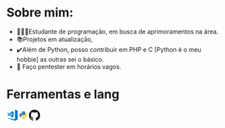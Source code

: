 <!--









<!-- # 🔥 BEM VINDO 🔥 ! 👋🏻 -->

#  Sobre mim:
- 🙋🏻‍♂️Estudante de programação, em busca de aprimoramentos na área. 
- 📚Projetos em atualização, 
- ✔️Além de Python, posso contribuir em PHP e C [Python é o meu hobbie] as outras sei o básico. 
- 🛄 Faço pentester em horários vagos. 







# Ferramentas e lang

<img align="left" alt="Visual Studio Code" width="26px" src="https://raw.githubusercontent.com/github/explore/80688e429a7d4ef2fca1e82350fe8e3517d3494d/topics/visual-studio-code/visual-studio-code.png" />

<img align="left" alt="Python" width="26px" src="https://raw.githubusercontent.com/github/explore/80688e429a7d4ef2fca1e82350fe8e3517d3494d/topics/python/python.png" />

<img align="left" alt="GitHub" width="26px" src="https://raw.githubusercontent.com/github/explore/78df643247d429f6cc873026c0622819ad797942/topics/github/github.png" />







